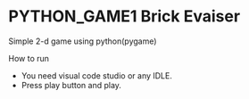 # PYTHON_GAME1 Brick Evaiser
Simple 2-d game using python(pygame)


How to run
- You need visual code studio or any IDLE.
- Press play button and play.
